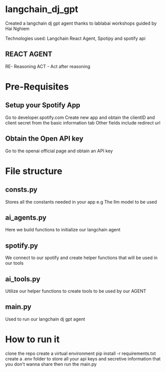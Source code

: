 # langchain_dj_gpt
Created a langchain dj gpt agent thanks to lablabai workshops guided by Hai Nghiem

Technologies used: Langchain React Agent, Spotipy and spotify api

## REACT AGENT
RE- Reasoning
ACT - Act after reasoning

# Pre-Requisites
## Setup your Spotify App
Go to developer.spotify.com
Create new app and obtain the clientID and client secret from the basic information tab
Other fields include redirect url

## Obtain the Open API key
Go to the openai official page and obtain an API key

# File structure
## consts.py
Stores all the constants needed in your app e.g The llm model to be used 

## ai_agents.py
Here we build functions to initialize our langchain agent

## spotify.py
We connect to our spotify and create helper functions that will be used in our tools

## ai_tools.py
Utilize our helper functions to create tools to be used by our AGENT

## main.py
Used to run our langchain dj gpt agent

# How to run it
clone the repo
create a virtual environment
pip install -r requirements.txt
create a .env folder to store all your api keys and secretive information that you don't wanna share 
then run the main.py
